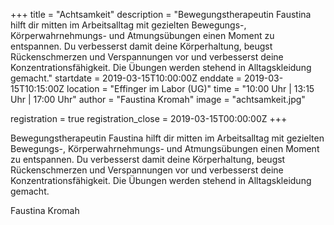 +++
title = "Achtsamkeit"
description = "Bewegungstherapeutin Faustina hilft dir mitten im Arbeitsalltag mit gezielten Bewegungs-, Körperwahrnehmungs- und Atmungsübungen einen Moment zu entspannen. Du verbesserst damit deine Körperhaltung, beugst Rückenschmerzen und Verspannungen vor und verbesserst deine Konzentrationsfähigkeit. Die Übungen werden stehend in Alltagskleidung gemacht."
startdate = 2019-03-15T10:00:00Z
enddate = 2019-03-15T10:15:00Z
location = "Effinger im Labor  (UG)"
time = "10:00 Uhr | 13:15 Uhr | 17:00 Uhr"
author = "Faustina Kromah"
image = "achtsamkeit.jpg"

registration = true
registration_close = 2019-03-15T00:00:00Z
+++

<div class="lead">
Bewegungstherapeutin Faustina hilft dir mitten im Arbeitsalltag mit gezielten Bewegungs-, Körperwahrnehmungs- und Atmungsübungen einen Moment zu entspannen. Du verbesserst damit deine Körperhaltung, beugst Rückenschmerzen und Verspannungen vor und verbesserst deine Konzentrationsfähigkeit. Die Übungen werden stehend in Alltagskleidung gemacht.

Faustina Kromah
</div>
